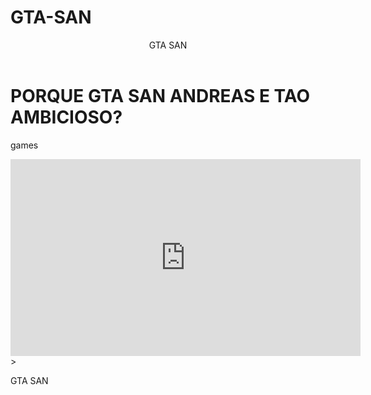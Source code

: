 
 

# GTA-SAN
<BODY>

<HEADER>GTA SAN</HEADER>

<H1>PORQUE GTA SAN ANDREAS E TAO AMBICIOSO?</H1>

<P>games</P>

<iframe width="560" height="315" src="https://www.youtube.com/embed/XQtH-eQK2jg?si=ccD34JIL-263dVJE" title="YouTube video player" frameborder="0" allow="accelerometer; autoplay; clipboard-write; encrypted-media; gyroscope; picture-in-picture; web-share" referrerpolicy="strict-origin-when-cross-origin" allowfullscreen></iframe>></https:> 

</body>

GTA SAN